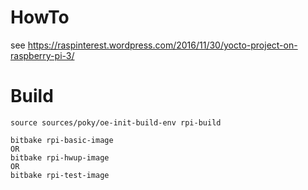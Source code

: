# HowTo


see https://raspinterest.wordpress.com/2016/11/30/yocto-project-on-raspberry-pi-3/

# Build

````
source sources/poky/oe-init-build-env rpi-build

bitbake rpi-basic-image
OR
bitbake rpi-hwup-image
OR
bitbake rpi-test-image
````
